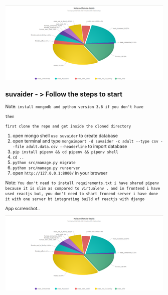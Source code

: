 ![](https://github.com/monetree/survaider-backend/blob/master/scrren.png)


## suvaider - > Follow the steps to start

Note: `install mongodb and python version 3.6 if you don't have`

  `then`

`first clone the repo and get inside the cloned directory`
1. open mongo shell `use suvaider` to create database
2. open terminal and type `mongoimport -d suvaider -c adult --type csv --file adult.data.csv --headerline` to import database
3. `pip install pipenv && cd pipenv && pipenv shell`
6. `cd ..`
7. `python src/manage.py migrate `
7. `python src/manage.py runserver `
9. open `http://127.0.0.1:8000/` in your browser

Note: `You don't need to install requirements.txt i have shared pipenv because it is slim as compared to virtualenv .
and in frontend i have used reactjs but, you don't need to shart fronend server i have done it with one server bt integrating build of reactjs with django`

App scrrenshot..

![](https://github.com/monetree/survaider-backend/blob/master/scrren.png)
